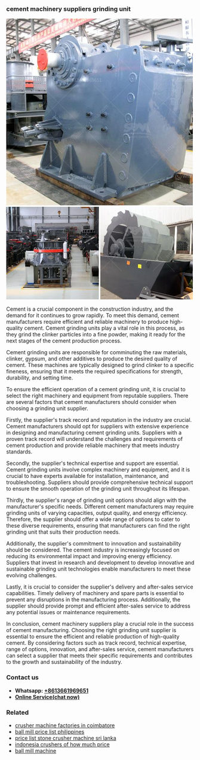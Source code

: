 <h3>cement machinery suppliers grinding unit</h3><img src='1708332546.jpg' alt=''><p>Cement is a crucial component in the construction industry, and the demand for it continues to grow rapidly. To meet this demand, cement manufacturers require efficient and reliable machinery to produce high-quality cement. Cement grinding units play a vital role in this process, as they grind the clinker particles into a fine powder, making it ready for the next stages of the cement production process.</p><p>Cement grinding units are responsible for comminuting the raw materials, clinker, gypsum, and other additives to produce the desired quality of cement. These machines are typically designed to grind clinker to a specific fineness, ensuring that it meets the required specifications for strength, durability, and setting time.</p><p>To ensure the efficient operation of a cement grinding unit, it is crucial to select the right machinery and equipment from reputable suppliers. There are several factors that cement manufacturers should consider when choosing a grinding unit supplier.</p><p>Firstly, the supplier's track record and reputation in the industry are crucial. Cement manufacturers should opt for suppliers with extensive experience in designing and manufacturing cement grinding units. Suppliers with a proven track record will understand the challenges and requirements of cement production and provide reliable machinery that meets industry standards.</p><p>Secondly, the supplier's technical expertise and support are essential. Cement grinding units involve complex machinery and equipment, and it is crucial to have experts available for installation, maintenance, and troubleshooting. Suppliers should provide comprehensive technical support to ensure the smooth operation of the grinding unit throughout its lifespan.</p><p>Thirdly, the supplier's range of grinding unit options should align with the manufacturer's specific needs. Different cement manufacturers may require grinding units of varying capacities, output quality, and energy efficiency. Therefore, the supplier should offer a wide range of options to cater to these diverse requirements, ensuring that manufacturers can find the right grinding unit that suits their production needs.</p><p>Additionally, the supplier's commitment to innovation and sustainability should be considered. The cement industry is increasingly focused on reducing its environmental impact and improving energy efficiency. Suppliers that invest in research and development to develop innovative and sustainable grinding unit technologies enable manufacturers to meet these evolving challenges.</p><p>Lastly, it is crucial to consider the supplier's delivery and after-sales service capabilities. Timely delivery of machinery and spare parts is essential to prevent any disruptions in the manufacturing process. Additionally, the supplier should provide prompt and efficient after-sales service to address any potential issues or maintenance requirements.</p><p>In conclusion, cement machinery suppliers play a crucial role in the success of cement manufacturing. Choosing the right grinding unit supplier is essential to ensure the efficient and reliable production of high-quality cement. By considering factors such as track record, technical expertise, range of options, innovation, and after-sales service, cement manufacturers can select a supplier that meets their specific requirements and contributes to the growth and sustainability of the industry.</p><h3>Contact us</h3><ul><li><strong>Whatsapp:&nbsp;<a href="https://wa.me/8613661969651">+8613661969651</a></strong></li><li><a href="https://swt.shibang-china.com/?git&amp;zhl&amp;cement machinery suppliers grinding unit"><strong>Online Service(chat now)</strong></a></li></ul><h3>Related</h3><ul><li><a href='crusher machine factories in coimbatore.md'>crusher machine factories in coimbatore</a></li><li><a href='ball mill price list philippines.md'>ball mill price list philippines</a></li><li><a href='price list stone crusher machine sri lanka.md'>price list stone crusher machine sri lanka</a></li><li><a href='indonesia crushers of how much price.md'>indonesia crushers of how much price</a></li><li><a href='ball mill machine.md'>ball mill machine</a></li></ul>